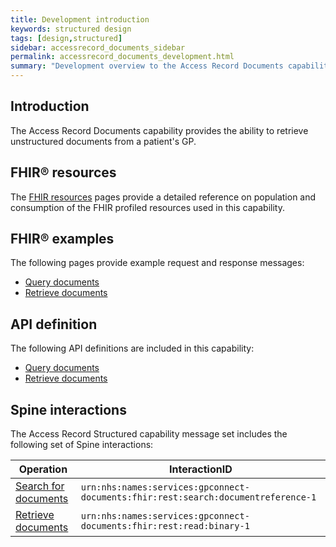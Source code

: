 ```yaml
---
title: Development introduction
keywords: structured design
tags: [design,structured]
sidebar: accessrecord_documents_sidebar
permalink: accessrecord_documents_development.html
summary: "Development overview to the Access Record Documents capability"
---
```


## Introduction ##

The Access Record Documents capability provides the ability to retrieve unstructured documents from a patient's GP.

## FHIR&reg; resources ##

The [FHIR resources](accessrecord_documents_development_resources_overview.html) pages provide a detailed reference on population and consumption of the FHIR profiled resources used in this capability.

## FHIR&reg; examples ##

The following pages provide example request and response messages:

- [Query documents](accessrecord_documents_development_fhir_examples_documents.html)
- [Retrieve documents](accessrecord_documents_development_fhir_examples_documents.html)

## API definition

The following API definitions are included in this capability:

- [Query documents](accessrecord_documents_development_search_patient_documents)
- [Retrieve documents](accessrecord_documents_development_retrieve_patient_documents.html)

## Spine interactions ##

The Access Record Structured capability message set includes the following set of Spine interactions:

| Operation                 | InteractionID             |
|---------------------------|---------------------------|
| [Search for documents](accessrecord_documents_development_retrieve_patient_documents.html) | `urn:nhs:names:services:gpconnect-documents:fhir:rest:search:documentreference-1` |
| [Retrieve documents](accessrecord_documents_development_search_patient_documents.html)          | `urn:nhs:names:services:gpconnect-documents:fhir:rest:read:binary-1` |
